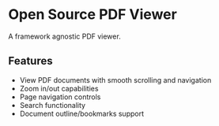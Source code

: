 # Open Source PDF Viewer

A framework agnostic PDF viewer.

## Features

- View PDF documents with smooth scrolling and navigation
- Zoom in/out capabilities
- Page navigation controls
- Search functionality
- Document outline/bookmarks support
